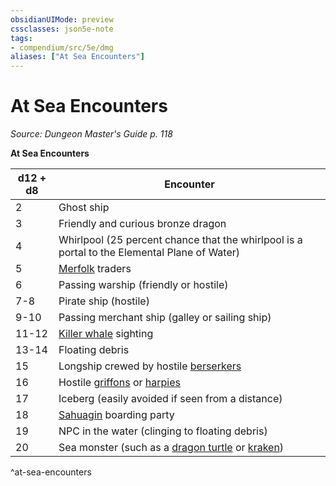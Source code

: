 ```yaml
---
obsidianUIMode: preview
cssclasses: json5e-note
tags:
- compendium/src/5e/dmg
aliases: ["At Sea Encounters"]
---
```

# At Sea Encounters
*Source: Dungeon Master's Guide p. 118* 

**At Sea Encounters**

| d12 + d8 | Encounter |
|----------|-----------|
| 2 | Ghost ship |
| 3 | Friendly and curious bronze dragon |
| 4 | Whirlpool (25 percent chance that the whirlpool is a portal to the Elemental Plane of Water) |
| 5 | [Merfolk](Mechanics/bestiary/humanoid/merfolk.md) traders |
| 6 | Passing warship (friendly or hostile) |
| 7-8 | Pirate ship (hostile) |
| 9-10 | Passing merchant ship (galley or sailing ship) |
| 11-12 | [Killer whale](Mechanics/bestiary/beast/killer-whale.md) sighting |
| 13-14 | Floating debris |
| 15 | Longship crewed by hostile [berserkers](Mechanics/bestiary/humanoid/berserker.md) |
| 16 | Hostile [griffons](Mechanics/bestiary/monstrosity/griffon.md) or [harpies](Mechanics/bestiary/monstrosity/harpy.md) |
| 17 | Iceberg (easily avoided if seen from a distance) |
| 18 | [Sahuagin](Mechanics/bestiary/humanoid/sahuagin.md) boarding party |
| 19 | NPC in the water (clinging to floating debris) |
| 20 | Sea monster (such as a [dragon turtle](Mechanics/bestiary/dragon/dragon-turtle.md) or [kraken](Mechanics/bestiary/monstrosity/kraken.md)) |
^at-sea-encounters